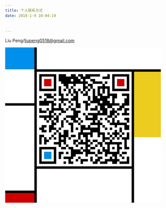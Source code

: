 ```yaml
---
title: 个人联系方式
date: 2018-1-9 10:04:19


---
```


Liu Peng/liupeng0518@gmail.com

![微信](.images/wechat.jpg)
